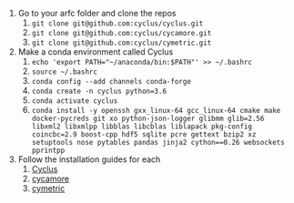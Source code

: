 1. Go to your arfc folder and clone the repos
    1. `git clone git@github.com:cyclus/cyclus.git`
    1. `git clone git@github.com:cyclus/cycamore.git`
    1. `git clone git@github.com:cyclus/cymetric.git`
1. Make a conda environment called Cyclus
    1. `echo 'export PATH="~/anaconda/bin:$PATH"' >> ~/.bashrc`
    1. `source ~/.bashrc`
    1. `conda config --add channels conda-forge`
    1. `conda create -n cyclus python=3.6`
    1. `conda activate cyclus`
    1. `conda install -y openssh gxx_linux-64 gcc_linux-64 cmake make docker-pycreds git xo python-json-logger glibmm glib=2.56 libxml2 libxmlpp libblas libcblas liblapack pkg-config coincbc=2.9 boost-cpp hdf5 sqlite pcre gettext bzip2 xz setuptools nose pytables pandas jinja2 cython==0.26 websockets pprintpp`
1. Follow the installation guides for each
    1. [Cyclus](https://github.com/cyclus/cyclus/blob/master/INSTALL.rst)
    1. [cycamore](https://github.com/cyclus/cycamore#quick-cycamore-installation)
    1. [cymetric](https://github.com/cyclus/cymetric#readme)